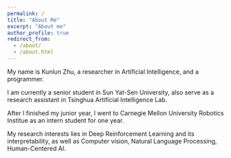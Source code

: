 ```yaml
---
permalink: /
title: "About Me"
excerpt: "About me"
author_profile: true
redirect_from: 
  - /about/
  - /about.html
---
```


My name is Kunlun Zhu, a researcher in Artificial Intelligence, and a programmer.

I am currently a senior student in Sun Yat-Sen University, also serve as a research assistant in Tsinghua Artificial Intelligence Lab.

After I finished my junior year, I went to Carnegie Mellon University Robotics Institue as an intern student for one year.

My research interests lies in Deep Reinforcement Learning and its interpretability, as well as Computer vision, Natural Language Processing, Human-Centered AI.

